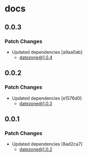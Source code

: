 # docs

## 0.0.3

### Patch Changes

- Updated dependencies [a9aa0ab]
  - datezone@1.0.4

## 0.0.2

### Patch Changes

- Updated dependencies [e1576d0]
  - datezone@1.0.3

## 0.0.1

### Patch Changes

- Updated dependencies [8ad2ca7]
  - datezone@1.0.2
